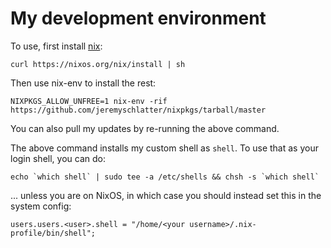 # My development environment

To use, first install [nix](https://nixos.org/nix/):

    curl https://nixos.org/nix/install | sh

Then use nix-env to install the rest:

    NIXPKGS_ALLOW_UNFREE=1 nix-env -rif https://github.com/jeremyschlatter/nixpkgs/tarball/master
    
You can also pull my updates by re-running the above command.

The above command installs my custom shell as `shell`. To use that as your login shell, you can do:

    echo `which shell` | sudo tee -a /etc/shells && chsh -s `which shell`
    
... unless you are on NixOS, in which case you should instead set this in the system config:

    users.users.<user>.shell = "/home/<your username>/.nix-profile/bin/shell";
